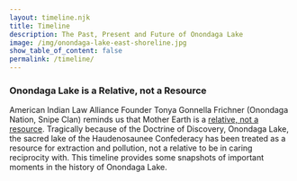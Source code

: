```yaml
---
layout: timeline.njk
title: Timeline
description: The Past, Present and Future of Onondaga Lake
image: /img/onondaga-lake-east-shoreline.jpg
show_table_of_content: false
permalink: /timeline/
---
```

### Onondaga Lake is a Relative, not a Resource

American Indian Law Alliance Founder Tonya Gonnella Frichner (Onondaga Nation, Snipe Clan) reminds us that Mother Earth is a [relative, not a resource](https://ictnews.org/archive/tonya-gonnella-frichner-mother-earth-is-a-relative-not-a-resource). Tragically because of the Doctrine of Discovery, Onondaga Lake, the sacred lake of the Haudenosaunee Confederacy has been treated as a resource for extraction and pollution, not a relative to be in caring reciprocity with. This timeline provides some snapshots of important moments in the history of Onondaga Lake.
